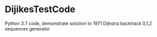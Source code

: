 # DijikesTestCode
Python 3.7 code, demonstrate solution to 1971 Dijkstra backtrack 0,1,2 sequences generator
